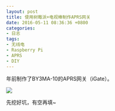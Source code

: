 ```yaml
---
layout: post
title: 使用树莓派+电视棒制作APRS网关
date: 2016-05-11 08:36:36 +0800
categories:
- 日志
tags:
- 无线电
- Raspberry Pi
- APRS
- DIY
---
```


年前制作了BY3MA-10的APRS网关（iGate）。    

![](https://github.com/bh3nvn/bh3nvn.github.io/raw/master/image/2016/2016-05-11-01.jpg)
  
先挖好坑，有空再填~

